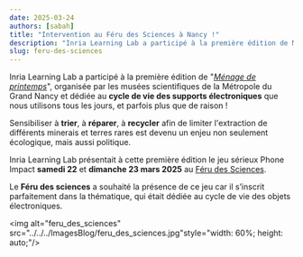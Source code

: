```yaml
---
date: 2025-03-24
authors: [sabah]
title: "Intervention au Féru des Sciences à Nancy !"
description: "Inria Learning Lab a participé à la première édition de Ménage de printemps organisé par les musées scientifiques de la Métropole du Grand Nancy et dédié au cycle de vie des supports éléctroniques que nous utilisons tous les jours et parfois plus que de raison !"
slug: feru-des-sciences
---
```

Inria Learning Lab a participé à la première édition de "*[Ménage de printemps](https://www.leferudessciences.eu/accueil)*", organisée par les musées scientifiques de la Métropole du Grand Nancy et dédiée au **cycle de vie des supports électroniques** que nous utilisons tous les jours, et parfois plus que de raison !

<!-- more -->

Sensibiliser à **trier**, à **réparer**, à **recycler** afin de limiter l'extraction de différents minerais et terres rares est devenu un enjeu non seulement écologique, mais aussi politique.

Inria Learning Lab présentait à cette première édition le jeu sérieux Phone Impact **samedi 22** et **dimanche 23 mars 2025** au [Féru des Sciences](https://www.leferudessciences.eu/accueil).

Le **Féru des sciences** a souhaité la présence de ce jeu car il s’inscrit parfaitement dans la thématique, qui était dédiée au cycle de vie des objets électroniques.

<img alt="feru_des_sciences" src="../../../ImagesBlog/feru_des_sciences.jpg"style="width: 60%; height: auto;"/>

